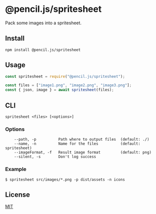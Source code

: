 # @pencil.js/spritesheet
Pack some images into a spritesheet.

## Install

    npm install @pencil.js/spritesheet

## Usage

```js
const spritesheet = require("@pencil.js/spritesheet");

const files = ["image1.png", "image2.png", "image3.png"];
const { json, image } = await spritesheet(files);
```

## CLI

    spritesheet <files> [<options>]

### Options

        --path, -p          Path where to output files  (default: ./)
        --name, -n          Name for the files          (default: spritesheet)
        --imageFormat, -f   Result image format         (default: png)
        --silent, -s        Don't log success

### Example

    $ spritesheet src/images/*.png -p dist/assets -n icons

## License

[MIT](license)
